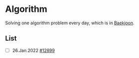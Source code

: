# Algorithm

Solving one algorithm problem every day, which is in [Baekjoon](https://www.acmicpc.net/).

## List
- [ ] 26.Jan.2022 [#12899](https://www.acmicpc.net/problem/12899)
